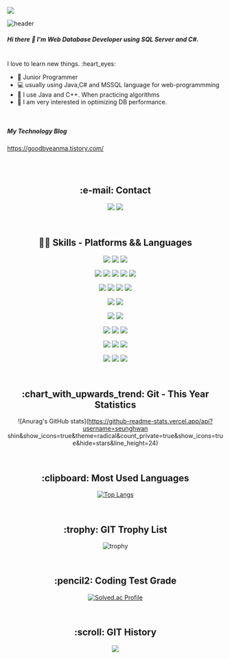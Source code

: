 

<a href="https://hits.seeyoufarm.com"><img src="https://hits.seeyoufarm.com/api/count/incr/badge.svg?url=https%3A%2F%2Fgithub.com%2Fsexyseunghwan&count_bg=%2341C83D&title_bg=%23555555&icon=postwoman.svg&icon_color=%23FFFFFF&title=hits%28%EB%B0%A9%EB%AC%B8%EC%9E%90%EC%88%98%29&edge_flat=false"/></a>


![header](https://capsule-render.vercel.app/api?type=waving&color=FDA53D&height=300&section=header&text=sexy%20seunghwan&fontSize=90)


##### Hi there 👋 I'm Web Database Developer using SQL Server and C#.


<br>
I love to learn new things. :heart_eyes:


<br>

-  :baby:   Junior Programmer
-  💻   usually using Java,C# and MSSQL language for web-programmming
- :school_satchel: I use Java and C++. When practicing algorithms
- :floppy_disk: I am very interested in optimizing DB performance.

<br>

##### My Technology Blog
https://goodbyeanma.tistory.com/






<br>
<br>

<h2 align="center">:e-mail:   Contact</h2>
<p align="center">
        <img src="https://img.shields.io/badge/ssh9308@gmail.com-00B2FF?style=flat-square&logo=Messenger&logoColor=white"/>
        <img src="https://img.shields.io/badge/ssh9308-FFCD00?style=flat-square&logo=KakaoTalk&logoColor=black"/> 
</p>

<br>


<h2 align="center">💪🏻 Skills - Platforms && Languages</h2>

<p align="center">
    <img src="https://img.shields.io/badge/Windows-0078D6?style=flat-square&logo=Windows&logoColor=white"/>
    <img src="https://img.shields.io/badge/macOS-000000?style=flat-square&logo=macOS&logoColor=white"/>
    <img src="https://img.shields.io/badge/Linux-FCC624?style=flat-square&logo=Linux&logoColor=white"/>
</p>
<p align="center">
    <img src="https://img.shields.io/badge/Java-007396?style=flat-square&logo=Java&logoColor=white"/>
    <img src="https://img.shields.io/badge/ -77216F?style=flat-square&logo=C&logoColor=white"/>
    <img src="https://img.shields.io/badge/C++-1287B1?style=flat-square&logo=C%2B%2B&logoColor=white"/>
    <img src="https://img.shields.io/badge/C sharp-239120?style=flat-square&logo=C Sharp&logoColor=white"/>
    <img src="https://img.shields.io/badge/Python-3776AB?style=flat-square&logo=Python&logoColor=white"/>
<p>
<p align="center">
     <img src="https://img.shields.io/badge/Javascript-ffb13b?style=flat-square&logo=javascript&logoColor=white"/>  
     <img src="https://img.shields.io/badge/HTML-E34F26?style=flat-square&logo=html5&logoColor=white"/>
     <img src="https://img.shields.io/badge/CSS-1572B6?style=flat-square&logo=css3&logoColor=white"/>
     <img src="https://img.shields.io/badge/JQuery-0769AD?style=flat-square&logo=JQuery&logoColor=white"/>
</p>
<p align="center">
    <img src="https://img.shields.io/badge/OracleDB-F80000?style=flat-square&logo=oracle&logoColor=white"/>
    <a href="https://goodbyeanma.tistory.com/category/SQL"><img src="https://img.shields.io/badge/Microsoft SQL Server-CC2927?style=flat-square&logo=Microsoft SQL Server&logoColor=white"/></a>
</p>
<p align="center">
    <img src="https://img.shields.io/badge/.NET-512BD4?style=flat-square&logo=.NET&logoColor=white"/>
    <img src="https://img.shields.io/badge/Spring-6DB33F?style=flat-square&logo=Spring&logoColor=white"/>    
</p>
<p align="center">
    <img src="https://img.shields.io/badge/Spyder IDE-FF0000?style=flat-square&logo=Spyder IDE&logoColor=white"/>
    <img src="https://img.shields.io/badge/NumPy-013243?style=flat-square&logo=NumPy&logoColor=white"/>
    <img src="https://img.shields.io/badge/Jupyter-F37626?style=flat-square&logo=Jupyter&logoColor=white"/>
</p>
<p align="center">
    <img src="https://img.shields.io/badge/Elasticsearch-005571?style=flat-square&logo=Elasticsearch&logoColor=white"/>
    <img src="https://img.shields.io/badge/Kibana-005571?style=flat-square&logo=Kibana&logoColor=white"/>
    <img src="https://img.shields.io/badge/Logstash-005571?style=flat-square&logo=Logstash&logoColor=white"/>
</p>
<p align="center">
    <img src="https://img.shields.io/badge/Git-F05032?style=flat-square&logo=Git&logoColor=white"/>
    <img src="https://img.shields.io/badge/GitHub-181717?style=flat-square&logo=GitHub&logoColor=white"/>
    <img src="https://img.shields.io/badge/Amazon AWS-232F3E?style=flat-square&logo=Amazon AWS&logoColor=white"/>
</p>

<br>

<h2 align="center">:chart_with_upwards_trend:   Git - This Year Statistics</h2>
<div align=center>
        
![Anurag's GitHub stats](https://github-readme-stats.vercel.app/api?username=seunghwan shin&show_icons=true&theme=radical&count_private=true&show_icons=true&hide=stars&line_height=24)
</div>


<br>

<h2 align="center">:clipboard:   Most Used Languages</h2>
<div align=center>
        
[![Top Langs](https://github-readme-stats.vercel.app/api/top-langs/?username=sexyseunghwan&layout=compact&theme=radical)](https://github.com/anuraghazra/github-readme-stats)      
</div>

<br>

<h2 align="center">:trophy:   GIT Trophy List</h2>
<div align=center>
        
![trophy](https://github-profile-trophy.vercel.app/?username=sexyseunghwan&theme=matrix)
        
</div>

<br>

<h2 align="center">:pencil2:   Coding Test Grade</h2>
<div align=center>
        
[![Solved.ac Profile](http://mazassumnida.wtf/api/v2/generate_badge?boj=ssh9308)](https://solved.ac/ssh9308/)    
        
</div>

<br>

<h2 align="center">:scroll:   GIT History</h2>
<div align=center>
        
![](https://github-profile-summary-cards.vercel.app/api/cards/profile-details?username=sexyseunghwan&theme=monokai)  
        
</div>

<br>







